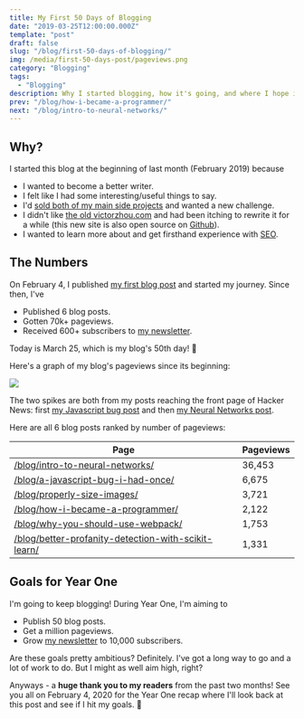 ```yaml
---
title: My First 50 Days of Blogging
date: "2019-03-25T12:00:00.000Z"
template: "post"
draft: false
slug: "/blog/first-50-days-of-blogging/"
img: /media/first-50-days-post/pageviews.png
category: "Blogging"
tags:
  - "Blogging"
description: Why I started blogging, how it's going, and where I hope it goes.
prev: "/blog/how-i-became-a-programmer/"
next: "/blog/intro-to-neural-networks/"
---
```


## Why?

I started this blog at the beginning of last month (February 2019) because

- I wanted to become a better writer.
- I felt like I had some interesting/useful things to say.
- I'd <a href="/about/" target="_blank">sold both of my main side projects</a> and wanted a new challenge.
- I didn't like [the old victorzhou.com](https://github.com/vzhou842/victorzhou.com-old) and had been itching to rewrite it for a while (this new site is also open source on [Github](https://github.com/vzhou842/victorzhou.com)).
- I wanted to learn more about and get firsthand experience with [SEO](https://en.wikipedia.org/wiki/Search_engine_optimization).

## The Numbers

On February 4, I published <a href="/blog/better-profanity-detection-with-scikit-learn/" target="_blank">my first blog post</a> and started my journey. Since then, I've

- Published 6 blog posts.
- Gotten 70k+ pageviews.
- Received 600+ subscribers to [my newsletter](http://eepurl.com/gf8JCX).

Today is March 25, which is my blog's 50th day! 🎉

Here's a graph of my blog's pageviews since its beginning:

![](/media/first-50-days-post/pageviews.png)

The two spikes are both from my posts reaching the front page of Hacker News: first [my Javascript bug post](https://news.ycombinator.com/item?id=19135552) and then [my Neural Networks post](https://news.ycombinator.com/item?id=19320217).

Here are all 6 blog posts ranked by number of pageviews:

| Page | Pageviews |
| ---- | --------- |
| <a class="no-underline" href="/blog/intro-to-neural-networks/" target="_blank">/blog/intro-to-neural-networks/</a> | 36,453 |
| <a class="no-underline" href="/blog/a-javascript-bug-i-had-once/" target="_blank">/blog/a-javascript-bug-i-had-once/</a> | 6,675 |
| <a class="no-underline" href="/blog/properly-size-images/" target="_blank">/blog/properly-size-images/</a> | 3,721 |
| <a class="no-underline" href="/blog/how-i-became-a-programmer/" target="_blank">/blog/how-i-became-a-programmer/</a> | 2,122 |
| <a class="no-underline" href="/blog/why-you-should-use-webpack/" target="_blank">/blog/why-you-should-use-webpack/</a> | 1,753 |
| <a class="no-underline" href="/blog/better-profanity-detection-with-scikit-learn/" target="_blank">/blog/better-profanity-detection-with-scikit-learn/</a> | 1,331 |

## Goals for Year One

I'm going to keep blogging! During Year One, I'm aiming to

- Publish 50 blog posts.
- Get a million pageviews.
- Grow [my newsletter](http://eepurl.com/gf8JCX) to 10,000 subscribers.

Are these goals pretty ambitious? Definitely. I've got a long way to go and a lot of work to do. But I might as well aim high, right?

Anyways - a **huge thank you to my readers** from the past two months! See you all on February 4, 2020 for the Year One recap where I'll look back at this post and see if I hit my goals. 🎯
